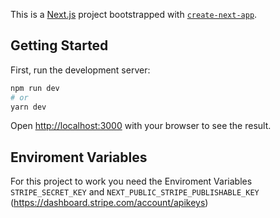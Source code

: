 This is a [Next.js](https://nextjs.org/) project bootstrapped with [`create-next-app`](https://github.com/vercel/next.js/tree/canary/packages/create-next-app).

## Getting Started

First, run the development server:

```bash
npm run dev
# or
yarn dev
```

Open [http://localhost:3000](http://localhost:3000) with your browser to see the result.

## Enviroment Variables

For this project to work you need the Enviroment Variables `STRIPE_SECRET_KEY` and `NEXT_PUBLIC_STRIPE_PUBLISHABLE_KEY` (https://dashboard.stripe.com/account/apikeys)

